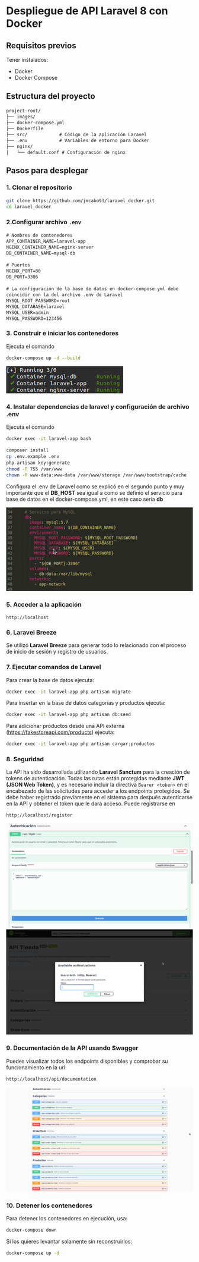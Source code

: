 # Despliegue de API Laravel 8 con Docker

## Requisitos previos

Tener instalados:

- Docker
- Docker Compose

## Estructura del proyecto

```
project-root/
├── images/
├── docker-compose.yml
├── Dockerfile
├── src/            # Código de la aplicación Laravel
├── .env            # Variables de entorno para Docker
├── nginx/
│   └── default.conf # Configuración de nginx
```

## Pasos para desplegar

### 1. Clonar el repositorio

```bash
git clone https://github.com/jmcabo93/laravel_docker.git
cd laravel_docker
```

### 2.Configurar archivo `.env`

```
# Nombres de contenedores
APP_CONTAINER_NAME=laravel-app
NGINX_CONTAINER_NAME=nginx-server
DB_CONTAINER_NAME=mysql-db

# Puertos
NGINX_PORT=80
DB_PORT=3306

# La configuración de la base de datos en docker-compose.yml debe coincidir con la del archivo .env de Laravel
MYSQL_ROOT_PASSWORD=root
MYSQL_DATABASE=laravel
MYSQL_USER=admin
MYSQL_PASSWORD=123456
```

### 3. Construir e iniciar los contenedores

Ejecuta el comando 

```bash
docker-compose up -d --build
```
![JWT](images/servicios.png)

### 4. Instalar dependencias de laravel y configuración de archivo .env

Ejecuta el comando 

```bash
docker exec -it laravel-app bash
```

```bash
composer install
cp .env.example .env
php artisan key:generate
chmod -R 755 /var/www
chown -R www-data:www-data /var/www/storage /var/www/bootstrap/cache
```
Configura el .env  de Laravel como se explicó en el segundo punto y muy importante que el **DB_HOST** sea igual a como se definió el servicio para base de datos en el docker-compose.yml, en este caso sería **db**
 
![JWT](images/db.png)

### 5. Acceder a la aplicación

```
http://localhost
```

### 6. Laravel Breeze

Se utilizó **Laravel Breeze** para generar todo lo relacionado con el proceso de inicio de sesión y registro de usuarios.

### 7. Ejecutar comandos de Laravel

Para crear la base de datos ejecuta:
```bash
docker exec -it laravel-app php artisan migrate
```
Para insertar en la base de datos categorías y productos ejecuta:
```bash
docker exec -it laravel-app php artisan db:seed
```
Para adicionar productos desde una API externa (https://fakestoreapi.com/products) ejecuta:
```bash
docker exec -it laravel-app php artisan cargar:productos
```

### 8. Seguridad

La API ha sido desarrollada utilizando **Laravel Sanctum** para la creación de tokens de autenticación. Todas las rutas están protegidas mediante **JWT (JSON Web Token)**, y es necesario incluir la directiva `Bearer <token>` en el encabezado de las solicitudes para acceder a los endpoints protegidos.
Se debe haber registrado previamente en el sistema para después autenticarse en la API y obtener el token que le dará acceso.
Puede registrarse en 
```
http://localhost/register
```

![JWT](images/login.png)
![JWT](images/bearer.png)

### 9. Documentación de la API usando Swagger

Puedes visualizar todos los endpoints disponibles y comprobar su funcionamiento en la url:

```
http://localhost/api/documentation
```
![JWT](images/todas.png)



### 10. Detener los contenedores

Para detener los contenedores en ejecución, usa:

```bash
docker-compose down
```
Si los quieres levantar solamente sin reconstruirlos: 

```bash
docker-compose up -d
```